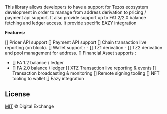 This library allows developers to have a support for Tezos ecosystem development in order to manage from address derivation to pricing / payment api support.
It also provide support up to FA1.2/2.0 balance fetching and ledger access.
It provide specific EAZY integration


**Features:**

[] Pricer API support
[] Payment API support
[] Chain transaction live reporting (on block).
[] Wallet support : 
    - [] TZ1 derivation
    - [] TZ2 derivation and pool management for address.
[] Financial Asset supports :
 - [] FA 1.2 balance / ledger
 - [] FA 2.0 balance / ledger
[] XTZ Transaction live reporting & events
[] Transaction broadcasting & monitoring
[] Remote signing tooling
[] NFT tooling to wallet
[] Eazy integration


## License

[MIT](/LICENSE) © Digital Exchange
